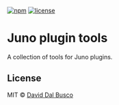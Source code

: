 [![npm][npm-badge]][npm-badge-url]
[![license][npm-license]][npm-license-url]

[npm-badge]: https://img.shields.io/npm/v/@junobuild/plugin-tools
[npm-badge-url]: https://www.npmjs.com/package/@junobuild/plugin-tools
[npm-license]: https://img.shields.io/npm/l/@junobuild/plugin-tools
[npm-license-url]: https://github.com/junobuild/juno-js/blob/main/LICENSE

# Juno plugin tools

A collection of tools for Juno plugins.

## License

MIT © [David Dal Busco](mailto:david.dalbusco@outlook.com)

[juno]: https://juno.build
